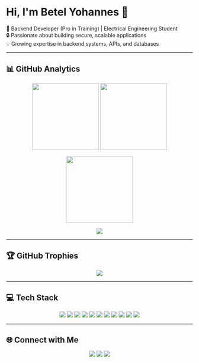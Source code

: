 # Hi, I'm Betel Yohannes 👋  

🚀 Backend Developer (Pro in Training) | Electrical Engineering Student  
🔒 Passionate about building secure, scalable applications  
💡 Growing expertise in backend systems, APIs, and databases  

---

## 📊 GitHub Analytics  

<p align="center">
  <img src="https://github-readme-stats.vercel.app/api?username=benareyo&show_icons=true&theme=tokyonight&hide_border=true" height="180px"/>
  <img src="https://github-readme-streak-stats.herokuapp.com?user=benareyo&theme=tokyonight&hide_border=true" height="180px"/>
</p>

<p align="center">
  <img src="https://github-readme-stats.vercel.app/api/top-langs/?username=benareyo&layout=compact&theme=tokyonight&hide_border=true" height="180px"/>
</p>

<p align="center">
  <img src="https://github-readme-activity-graph.vercel.app/graph?username=benareyo&theme=tokyo-night&hide_border=true"/>
</p>

---

## 🏆 GitHub Trophies  

<p align="center">
  <img src="https://github-profile-trophy.vercel.app/?username=benareyo&theme=tokyonight&no-frame=true&row=1&column=7"/>
</p>

---

## 💻 Tech Stack  

<p align="center">
  <img src="https://img.shields.io/badge/Python-3776AB?style=for-the-badge&logo=python&logoColor=white"/>
  <img src="https://img.shields.io/badge/Django-092E20?style=for-the-badge&logo=django&logoColor=white"/>
  <img src="https://img.shields.io/badge/Flask-000000?style=for-the-badge&logo=flask&logoColor=white"/>
  <img src="https://img.shields.io/badge/MySQL-4479A1?style=for-the-badge&logo=mysql&logoColor=white"/>
  <img src="https://img.shields.io/badge/SQLite-003B57?style=for-the-badge&logo=sqlite&logoColor=white"/>
  <img src="https://img.shields.io/badge/Java-007396?style=for-the-badge&logo=java&logoColor=white"/>
  <img src="https://img.shields.io/badge/HTML5-E34F26?style=for-the-badge&logo=html5&logoColor=white"/>
  <img src="https://img.shields.io/badge/CSS3-1572B6?style=for-the-badge&logo=css3&logoColor=white"/>
  <img src="https://img.shields.io/badge/JavaScript-F7DF1E?style=for-the-badge&logo=javascript&logoColor=black"/>
  <img src="https://img.shields.io/badge/Git-F05032?style=for-the-badge&logo=git&logoColor=white"/>
  <img src="https://img.shields.io/badge/Docker-2496ED?style=for-the-badge&logo=docker&logoColor=white"/>
</p>

---

## 🌐 Connect with Me  

<p align="center">
  <a href="mailto:betelyohannes39@gmail.com"><img src="https://img.shields.io/badge/Email-D14836?style=for-the-badge&logo=gmail&logoColor=white"/></a>
  <a href="https://linkedin.com/in/betel-yohannes-24aa04320/"><img src="https://img.shields.io/badge/LinkedIn-0A66C2?style=for-the-badge&logo=linkedin&logoColor=white"/></a>
  <a href="https://github.com/benareyo"><img src="https://img.shields.io/badge/GitHub-181717?style=for-the-badge&logo=github&logoColor=white"/></a>
</p>
